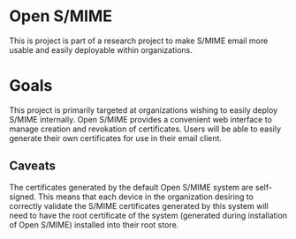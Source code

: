 # Open S/MIME
This is project is part of a research project to make S/MIME email more usable and easily deployable within organizations.

# Goals
This project is primarily targeted at organizations wishing to easily deploy S/MIME internally.  Open S/MIME provides a convenient web interface to manage creation and revokation of certificates.  Users will be able to easily generate their own certificates for use in their email client.

## Caveats
The certificates generated by the default Open S/MIME system are self-signed.  This means that each device in the organization desiring to correctly validate the S/MIME certificates generated by this system will need to have the root certificate of the system (generated during installation of Open S/MIME) installed into their root store.


